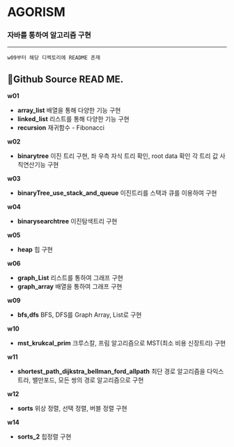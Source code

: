 # AGORISM
### 자바를 통하여 알고리즘 구현
- - -

`w09부터 해당 디렉토리에 README 존재`


## 📖Github Source READ ME.

<aside>
 
**w01**

- **array_list** 배열을 통해 다양한 기능 구현
- **linked_list** 리스트를 통해 다양한 기능 구현
- **recursion** 재귀함수 - Fibonacci

**w02**

- **binarytree** 이진 트리 구현, 좌 우측 자식 트리 확인, root data 확인 각 트리 값 사칙연산기능 구현

**w03**

- **binaryTree_use_stack_and_queue** 이진트리를 스택과 큐를 이용하여 구현 

**w04**

- **binarysearchtree** 이진탐색트리 구현

******w05******

- **********heap********** 힙 구현

******w06******

- **graph_List** 리스트를 통하여 그래프 구현
- **graph_array** 배열을 통하여 그래프 구현

**w09**

- **bfs,dfs** BFS, DFS를 Graph Array, List로 구현

**w10**

- **mst_krukcal_prim** 크루스칼, 프림 알고리즘으로 MST(최소 비용 신장트리) 구현

**w11**

- **shortest_path_dijkstra_bellman_ford_allpath** 최단 경로 알고리즘을 다익스트라, 밸만포드, 모든 쌍의 경로 알고리즘으로 구현

**w12**

- **sorts** 위상 정렬, 선택 정렬, 버블 정렬 구현

**w14**

- **sorts_2** 힙정렬 구현
